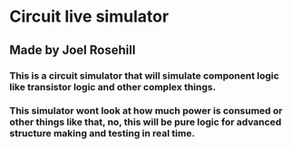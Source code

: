 # Circuit live simulator

## Made by Joel Rosehill

### This is a circuit simulator that will simulate component logic like transistor logic and other complex things.
### This simulator wont look at how much power is consumed or other things like that, no, this will be pure logic for advanced structure making and testing in real time.